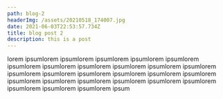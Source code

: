 ```yaml
---
path: blog-2
headerImg: /assets/20210518_174007.jpg
date: 2021-06-03T22:53:57.734Z
title: blog post 2
description: this is a post
---
```

lorem ipsumlorem ipsumlorem ipsumlorem ipsumlorem ipsumlorem ipsumlorem ipsumlorem ipsumlorem ipsumlorem ipsumlorem ipsumlorem ipsumlorem ipsumlorem ipsumlorem ipsumlorem ipsumlorem ipsumlorem ipsumlorem ipsumlorem ipsumlorem ipsumlorem ipsumlorem ipsumlorem ipsumlorem ipsumlorem ipsumlorem ipsum
